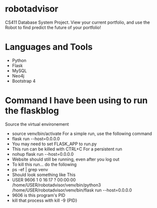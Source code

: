 # robotadvisor
CS411 Database System Project. View your current portfolio, and use the Robot to find predict the future of your portfolio!
# Languages and Tools
 * Python
 * Flask
 * MySQL
 * Neo4j
 * Bootstrap 4
 # Command I have been using to run the flaskblog

Source the virtual environement
 * source venv/bin/activate
For a simple run, use the following command
 * flask run --host=0.0.0.0
 * You may need to set FLASK_APP to run.py
 * This run can be killed with CTRL+C
For a persistent run
 * nohup flask run --host=0.0.0.0
 * Website should still be running, even after you log out
 * To kill this run... do the following
 * ps -ef | grep venv
 * Should look something like This
 * USER  9606     1  0 16:17 ?        00:00:00 /home/USER/robotadvisor/venv/bin/python3 /home/USER/robotadvisor/venv/bin/flask run --host=0.0.0.0
 * 9606 is this program's PID
 * kill that process with kill -9 {PID}
